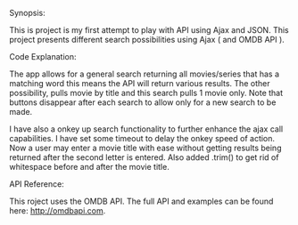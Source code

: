 Synopsis:

This is project is my first attempt to play with API using Ajax and JSON. This project presents different search possibilities using Ajax ( and OMDB API ). 


Code Explanation:

The app allows for a general search returning all movies/series that has a matching word this means the API will return various results. The other possibility, pulls movie by title and this search pulls 1 movie only. Note that buttons disappear after each search to allow only for a new search to be made.

I have also a onkey up search functionality to further enhance the ajax call capabilities. I have set some timeout to delay the onkey speed of action. Now a user may enter a movie title with ease without getting results being returned after the second letter is entered. Also added .trim() to get rid of whitespace before and after the movie title.


API Reference:

This roject uses the OMDB API. The full API and examples can be found here: http://omdbapi.com.


